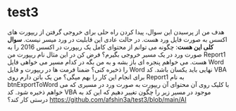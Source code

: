 # test3
هدف من از پرسیدن این سوال، پیدا کردن راه حلی برای خروجی گرفتن از ریپورت های اکسس به صورت فایل ورد هست. در حالت عادی این قابلیت در ورد میسر نیست. **سوال کلی این هست**:
چگونه می توانم از محتوای کامل یک ریپورت در اکسس 2016 را به صورت ورد در یک مسیر خروجی بگیرم؟ فرض کن در این مثال نام ریپورت من Report1 هست. می خواهم پنجره ای باز بشه و به من بگه در کدام مسیر می خواهی فایل Word را ذخیره کنی؟ ضمنا فرمت ها در ریپورت و فایل Word نهایی باید یکسان باشد. کد VBA برای انجام این کار را بهم میگی؟ من یک باتن دارم روی Report1 به نام btnExportToWord با کلیک روی آن محتوای آن ریپورت به صورت ورد در مسیری که می خواهم ذخیره شود. کد VBA موجود در مسیر زیر را چگون تغییر دهیم که این کد به درستی کار کند؟
https://github.com/afshin3a/test3/blob/main/AI
